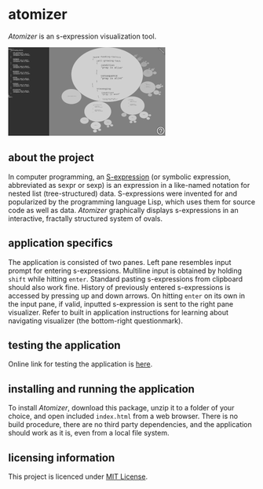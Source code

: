 # atomizer

*Atomizer* is an s-expression visualization tool.

![](media/ssh-320-atomizer.png)

## about the project

In computer programming, an [S-expression](https://en.wikipedia.org/wiki/S-expression) (or symbolic expression, abbreviated as sexpr or sexp) is an expression in a like-named notation for nested list (tree-structured) data. S-expressions were invented for and popularized by the programming language Lisp, which uses them for source code as well as data. *Atomizer* graphically displays s-expressions in an interactive, fractally structured system of ovals.

## application specifics

The application is consisted of two panes. Left pane resembles input prompt for entering s-expressions. Multiline input is obtained by holding `shift` while hitting `enter`. Standard pasting s-expressions from clipboard should also work fine. History of previously entered s-expressions is accessed by pressing up and down arrows. On hitting `enter` on its own in the input pane, if valid, inputted s-expression is sent to the right pane visualizer. Refer to built in application instructions for learning about navigating visualizer (the bottom-right questionmark).

## testing the application

Online link for testing the application is [here](https://contrast-zone.github.io/atomizer/).

## installing and running the application

To install *Atomizer*, download this package, unzip it to a folder of your choice, and open included `index.html` from a web browser. There is no build procedure, there are no third party dependencies, and the application should work as it is, even from a local file system.

## licensing information

This project is licenced under [MIT License](LICENSE).
